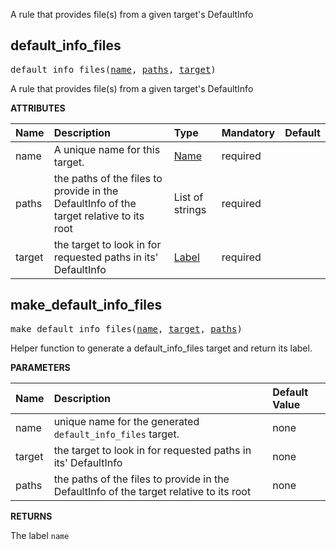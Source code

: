 <!-- Generated with Stardoc: http://skydoc.bazel.build -->

A rule that provides file(s) from a given target's DefaultInfo


<a id="#default_info_files"></a>

## default_info_files

<pre>
default_info_files(<a href="#default_info_files-name">name</a>, <a href="#default_info_files-paths">paths</a>, <a href="#default_info_files-target">target</a>)
</pre>

A rule that provides file(s) from a given target's DefaultInfo

**ATTRIBUTES**


| Name  | Description | Type | Mandatory | Default |
| :------------- | :------------- | :------------- | :------------- | :------------- |
| <a id="default_info_files-name"></a>name |  A unique name for this target.   | <a href="https://bazel.build/docs/build-ref.html#name">Name</a> | required |  |
| <a id="default_info_files-paths"></a>paths |  the paths of the files to provide in the DefaultInfo of the target relative to its root   | List of strings | required |  |
| <a id="default_info_files-target"></a>target |  the target to look in for requested paths in its' DefaultInfo   | <a href="https://bazel.build/docs/build-ref.html#labels">Label</a> | required |  |


<a id="#make_default_info_files"></a>

## make_default_info_files

<pre>
make_default_info_files(<a href="#make_default_info_files-name">name</a>, <a href="#make_default_info_files-target">target</a>, <a href="#make_default_info_files-paths">paths</a>)
</pre>

Helper function to generate a default_info_files target and return its label.

**PARAMETERS**


| Name  | Description | Default Value |
| :------------- | :------------- | :------------- |
| <a id="make_default_info_files-name"></a>name |  unique name for the generated <code>default_info_files</code> target.   |  none |
| <a id="make_default_info_files-target"></a>target |  the target to look in for requested paths in its' DefaultInfo   |  none |
| <a id="make_default_info_files-paths"></a>paths |  the paths of the files to provide in the DefaultInfo of the target relative to its root   |  none |

**RETURNS**

The label `name`


